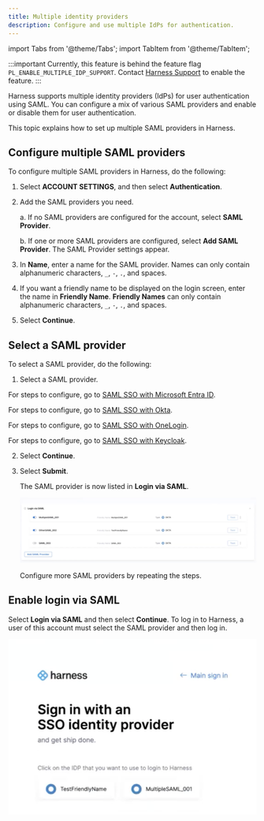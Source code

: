 ```yaml
---
title: Multiple identity providers
description: Configure and use multiple IdPs for authentication.
---
```


import Tabs from '@theme/Tabs';
import TabItem from '@theme/TabItem';


:::important
Currently, this feature is behind the feature flag `PL_ENABLE_MULTIPLE_IDP_SUPPORT`. Contact [Harness Support](mailto:support@harness.io) to enable the feature.
:::

Harness supports multiple identity providers (IdPs) for user authentication using SAML.
You can configure a mix of various SAML providers and enable or disable them for user authentication.

This topic explains how to set up multiple SAML providers in Harness.

## Configure multiple SAML providers

To configure multiple SAML providers in Harness, do the following:

1. Select **ACCOUNT SETTINGS**, and then select **Authentication**.
2. Add the SAML providers you need.

    a. If no SAML providers are configured for the account, select **SAML Provider**. 
    
    b. If one or more SAML providers are configured, select **Add SAML Provider**.
   The SAML Provider settings appear.
3. In **Name**, enter a name for the SAML provider. Names can only contain alphanumeric characters, `_`, `-`, `.`, and spaces.
4. If you want a friendly name to be displayed on the login screen, enter the name in **Friendly Name**. **Friendly Names** can only contain alphanumeric characters, `_`, `-`, `.`, and spaces.
5. Select **Continue**.

## Select a SAML provider

To select a SAML provider, do the following:

1. Select a SAML provider.
   
   
<Tabs>
<TabItem value="Microsoft Entra ID">
   

   For steps to configure, go to [SAML SSO with Microsoft Entra ID](/docs/platform/Authentication/single-sign-on-saml#saml-sso-with-azure).


</TabItem>
<TabItem value="Okta">
      

   For steps to configure, go to [SAML SSO with Okta](/docs/platform/Authentication/single-sign-on-saml#saml-sso-with-okta).


</TabItem>
      <TabItem value="OneLogin">
   

   For steps to configure, go to [SAML SSO with OneLogin](/docs/platform/Authentication/single-sign-on-saml#saml-sso-with-onelogin).


</TabItem>
<TabItem value="Others">
    

   For steps to configure, go to [SAML SSO with Keycloak](/docs/platform/Authentication/single-sign-on-saml#saml-sso-with-keycloak).


</TabItem>
</Tabs>
   

2. Select **Continue**.
3. Select **Submit**.

   The SAML provider is now listed in **Login via SAML**.

   ![](./static/multiple-idp-list-saml.png)

   Configure more SAML providers by repeating the steps.

## Enable login via SAML

   Select **Login via SAML** and then select **Continue**.
   To log in to Harness, a user of this account must select the SAML provider and then log in.

   ![](./static/multiple-idp-login.png)

